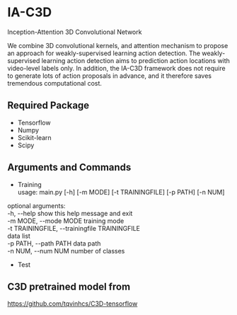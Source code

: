 # IA-C3D
Inception-Attention 3D Convolutional Network

We combine 3D convolutional kernels, and attention mechanism to propose an approach for weakly-supervised learning action detection. The weakly-supervised learning action detection aims to prediction action locations with video-level labels only. In addition, the IA-C3D framework does not require to generate lots of action proposals in advance, and it therefore saves tremendous computational cost.

## Required Package
- Tensorflow <br/>
- Numpy <br/>
- Scikit-learn <br/>
- Scipy <br/>

## Arguments and Commands

- Training <br/>
usage: main.py [-h] [-m MODE] [-t TRAININGFILE] [-p PATH] [-n NUM]

optional arguments: <br/>
  -h, --help            show this help message and exit <br/>
  -m MODE, --mode MODE  training mode <br/>
  -t TRAININGFILE, --trainingfile TRAININGFILE <br/>
                        data list <br/>
  -p PATH, --path PATH  data path <br/>
  -n NUM, --num NUM     number of classes <br/>

- Test

## C3D pretrained model from 
https://github.com/tqvinhcs/C3D-tensorflow <br/>
